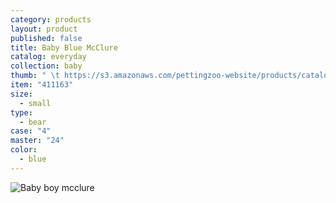 ```yaml
---
category: products
layout: product
published: false
title: Baby Blue McClure
catalog: everyday
collection: baby
thumb: " \t https://s3.amazonaws.com/pettingzoo-website/products/catalogs/everyday/Product+Images/411163_6_MyFirstTeddy_McClure.jpg"
item: "411163"
size: 
  - small
type: 
  - bear
case: "4"
master: "24"
color: 
  - blue
---
```


![Baby boy mcclure](https://s3.amazonaws.com/pettingzoo-website/products/catalogs/everyday/Product+Images/411163_6_MyFirstTeddy_McClure.jpg)